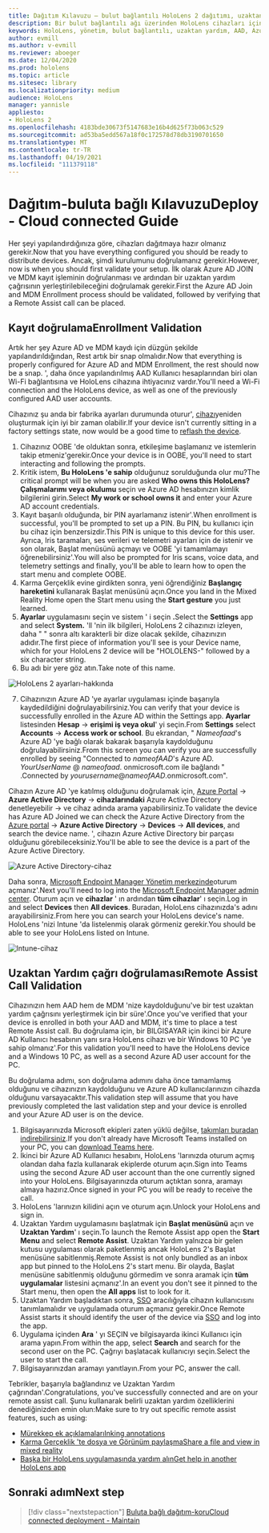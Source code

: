 ```yaml
---
title: Dağıtım Kılavuzu – bulut bağlantılı HoloLens 2 dağıtımı, uzaktan yardım dağıtımı ile ölçeklendirerek
description: Bir bulut bağlantılı ağı üzerinden HoloLens cihazları için kaydı ve uzaktan yardımı doğrulamayı öğrenin.
keywords: HoloLens, yönetim, bulut bağlantılı, uzaktan yardım, AAD, Azure AD, MDM, mobil cihaz yönetimi
author: evmill
ms.author: v-evmill
ms.reviewer: aboeger
ms.date: 12/04/2020
ms.prod: hololens
ms.topic: article
ms.sitesec: library
ms.localizationpriority: medium
audience: HoloLens
manager: yannisle
appliesto:
- HoloLens 2
ms.openlocfilehash: 4183bde30673f5147683e16b4d625f73b063c529
ms.sourcegitcommit: ad53ba5edd567a18f0c172578d78db3190701650
ms.translationtype: MT
ms.contentlocale: tr-TR
ms.lasthandoff: 04/19/2021
ms.locfileid: "111379118"
---
```

# <a name="deploy---cloud-connected-guide"></a><span data-ttu-id="a8acb-104">Dağıtım-buluta bağlı Kılavuzu</span><span class="sxs-lookup"><span data-stu-id="a8acb-104">Deploy - Cloud connected Guide</span></span>

<span data-ttu-id="a8acb-105">Her şeyi yapılandırdığınıza göre, cihazları dağıtmaya hazır olmanız gerekir.</span><span class="sxs-lookup"><span data-stu-id="a8acb-105">Now that you have everything configured you should be ready to distribute devices.</span></span> <span data-ttu-id="a8acb-106">Ancak, şimdi kurulumunu doğrulamanız gerekir.</span><span class="sxs-lookup"><span data-stu-id="a8acb-106">However, now is when you should first validate your setup.</span></span> <span data-ttu-id="a8acb-107">İlk olarak Azure AD JOIN ve MDM kayıt işleminin doğrulanması ve ardından bir uzaktan yardım çağrısının yerleştirilebileceğini doğrulamak gerekir.</span><span class="sxs-lookup"><span data-stu-id="a8acb-107">First the Azure AD Join and MDM Enrollment process should be validated, followed by verifying that a Remote Assist call can be placed.</span></span>

## <a name="enrollment-validation"></a><span data-ttu-id="a8acb-108">Kayıt doğrulama</span><span class="sxs-lookup"><span data-stu-id="a8acb-108">Enrollment Validation</span></span>

<span data-ttu-id="a8acb-109">Artık her şey Azure AD ve MDM kaydı için düzgün şekilde yapılandırıldığından, Rest artık bir snap olmalıdır.</span><span class="sxs-lookup"><span data-stu-id="a8acb-109">Now that everything is properly configured for Azure AD and MDM Enrollment, the rest should now be a snap.</span></span> <span data-ttu-id="a8acb-110">&#39;, daha önce yapılandırılmış AAD Kullanıcı hesaplarından biri olan Wi-Fi bağlantısına ve HoloLens cihazına ihtiyacınız vardır.</span><span class="sxs-lookup"><span data-stu-id="a8acb-110">You&#39;ll need a Wi-Fi connection and the HoloLens device, as well as one of the previously configured AAD user accounts.</span></span>

<span data-ttu-id="a8acb-111">Cihazınız şu anda bir fabrika ayarları durumunda oturur&#39;, [cihazı](https://docs.microsoft.com/hololens/hololens-recovery#clean-reflash-the-device)yeniden oluşturmak için iyi bir zaman olabilir.</span><span class="sxs-lookup"><span data-stu-id="a8acb-111">If your device isn&#39;t currently sitting in a factory settings state, now would be a good time to [reflash the device](https://docs.microsoft.com/hololens/hololens-recovery#clean-reflash-the-device).</span></span>

1. <span data-ttu-id="a8acb-112">Cihazınız OOBE 'de olduktan sonra, etkileşime başlamanız ve istemlerin takip etmeniz&#39;gerekir.</span><span class="sxs-lookup"><span data-stu-id="a8acb-112">Once your device is in OOBE, you&#39;ll need to start interacting and following the prompts.</span></span> 
1. <span data-ttu-id="a8acb-113">Kritik istem, **Bu HoloLens 'e sahip** olduğunuz sorulduğunda olur mu?</span><span class="sxs-lookup"><span data-stu-id="a8acb-113">The critical prompt will be when you are asked **Who owns this HoloLens?**</span></span> <span data-ttu-id="a8acb-114">**Çalışmalarımı veya okulumu** seçin ve Azure AD hesabınızın kimlik bilgilerini girin.</span><span class="sxs-lookup"><span data-stu-id="a8acb-114">Select **My work or school owns it** and enter your Azure AD account credentials.</span></span>
1. <span data-ttu-id="a8acb-115">Kayıt başarılı olduğunda, bir PIN ayarlamanız istenir&#39;.</span><span class="sxs-lookup"><span data-stu-id="a8acb-115">When enrollment is successful, you&#39;ll be prompted to set up a PIN.</span></span> <span data-ttu-id="a8acb-116">Bu PIN, bu kullanıcı için bu cihaz için benzersizdir.</span><span class="sxs-lookup"><span data-stu-id="a8acb-116">This PIN is unique to this device for this user.</span></span> <span data-ttu-id="a8acb-117">Ayrıca, Iris taramaları, ses verileri ve telemetri ayarları için de istenir ve son olarak, Başlat menüsünü açmayı ve OOBE 'yi tamamlamayı öğrenebilirsiniz&#39;.</span><span class="sxs-lookup"><span data-stu-id="a8acb-117">You will also be prompted for Iris scans, voice data, and telemetry settings and finally, you&#39;ll be able to learn how to open the start menu and complete OOBE.</span></span>
1. <span data-ttu-id="a8acb-118">Karma Gerçeklik evine girdikten sonra, yeni öğrendiğiniz **Başlangıç hareketini** kullanarak Başlat menüsünü açın.</span><span class="sxs-lookup"><span data-stu-id="a8acb-118">Once you land in the Mixed Reality Home open the Start menu using the **Start gesture** you just learned.</span></span>
1. <span data-ttu-id="a8acb-119">**Ayarlar** uygulamasını seçin ve sistem ' i seçin **.**</span><span class="sxs-lookup"><span data-stu-id="a8acb-119">Select the **Settings** app and select **System.**</span></span> <span data-ttu-id="a8acb-120">&#39;ll 'nin ilk bilgileri, HoloLens 2 cihazınızı izleyen, daha &quot; &quot; sonra altı karakterli bir dize olacak şekilde, cihazınızın adıdır.</span><span class="sxs-lookup"><span data-stu-id="a8acb-120">The first piece of information you&#39;ll see is your Device name, which for your HoloLens 2 device will be &quot;HOLOLENS-&quot; followed by a six character string.</span></span>
1. <span data-ttu-id="a8acb-121">Bu adı bir yere göz atın.</span><span class="sxs-lookup"><span data-stu-id="a8acb-121">Take note of this name.</span></span>

![HoloLens 2 ayarları-hakkında](./images/hololens2-settings-about.jpg)

7. <span data-ttu-id="a8acb-123">Cihazınızın Azure AD 'ye ayarlar uygulaması içinde başarıyla kaydedildiğini doğrulayabilirsiniz.</span><span class="sxs-lookup"><span data-stu-id="a8acb-123">You can verify that your device is successfully enrolled in the Azure AD within the Settings app.</span></span> <span data-ttu-id="a8acb-124">**Ayarlar** listesinden **Hesap**  ->  **erişimi iş veya okul**' yi seçin.</span><span class="sxs-lookup"><span data-stu-id="a8acb-124">From **Settings** select **Accounts** -> **Access work or school**.</span></span> <span data-ttu-id="a8acb-125">Bu ekrandan, &quot; _Nameofaad_&#39;s Azure AD 'ye bağlı olarak bakarak başarıyla kaydolduğunu doğrulayabilirsiniz.</span><span class="sxs-lookup"><span data-stu-id="a8acb-125">From this screen you can verify you are successfully enrolled by seeing &quot;Connected to _nameofAAD_&#39;s Azure AD.</span></span> <span data-ttu-id="a8acb-126">_YourUserName_ @ _nameofaad_. onmicrosoft.com ile bağlandı &quot; .</span><span class="sxs-lookup"><span data-stu-id="a8acb-126">Connected by _yourusername_@_nameofAAD_.onmicrosoft.com&quot;.</span></span>


<span data-ttu-id="a8acb-127">Cihazın Azure AD 'ye katılmış olduğunu doğrulamak için, [Azure Portal](https://portal.azure.com/#home)  ->  **Azure Active Directory**  ->  **cihazlarındaki** Azure Active Directory denetleyebilir  ->  ve cihaz adında arama yapabilirsiniz.</span><span class="sxs-lookup"><span data-stu-id="a8acb-127">To validate the device has Azure AD Joined we can check the Azure Active Directory from the [Azure portal](https://portal.azure.com/#home) -> **Azure Active Directory** -> **Devices** -> **All devices**, and search the device name.</span></span> <span data-ttu-id="a8acb-128">&#39;, cihazın Azure Active Directory bir parçası olduğunu görebileceksiniz.</span><span class="sxs-lookup"><span data-stu-id="a8acb-128">You&#39;ll be able to see the device is a part of the Azure Active Directory.</span></span>


![Azure Active Directory-cihaz](./images/aad-enrollment.png)

<span data-ttu-id="a8acb-130">Daha sonra, [Microsoft Endpoint Manager Yönetim merkezinde](https://endpoint.microsoft.com/#home)oturum açmanız&#39;.</span><span class="sxs-lookup"><span data-stu-id="a8acb-130">Next you&#39;ll need to log into the [Microsoft Endpoint Manager admin center](https://endpoint.microsoft.com/#home).</span></span> <span data-ttu-id="a8acb-131">Oturum açın ve **cihazlar** ' ın ardından **tüm cihazlar**' ı seçin.</span><span class="sxs-lookup"><span data-stu-id="a8acb-131">Log in and select **Devices** then **All devices**.</span></span> <span data-ttu-id="a8acb-132">Buradan, HoloLens cihazınızda&#39;s adını arayabilirsiniz.</span><span class="sxs-lookup"><span data-stu-id="a8acb-132">From here you can search your HoloLens device&#39;s name.</span></span> <span data-ttu-id="a8acb-133">HoloLens 'nizi Intune 'da listelenmiş olarak görmeniz gerekir.</span><span class="sxs-lookup"><span data-stu-id="a8acb-133">You should be able to see your HoloLens listed on Intune.</span></span>

![Intune-cihaz](./images/endpoint-all-devices-enrolled.png)

## <a name="remote-assist-call-validation"></a><span data-ttu-id="a8acb-135">Uzaktan Yardım çağrı doğrulaması</span><span class="sxs-lookup"><span data-stu-id="a8acb-135">Remote Assist Call Validation</span></span>

<span data-ttu-id="a8acb-136">Cihazınızın hem AAD hem de MDM 'nize kaydolduğunu&#39;ve bir test uzaktan yardım çağrısını yerleştirmek için bir süre&#39;.</span><span class="sxs-lookup"><span data-stu-id="a8acb-136">Once you&#39;ve verified that your device is enrolled in both your AAD and MDM, it&#39;s time to place a test Remote Assist call.</span></span> <span data-ttu-id="a8acb-137">Bu doğrulama için, bir BILGISAYAR için ikinci bir Azure AD Kullanıcı hesabının yanı sıra HoloLens cihazı ve bir Windows 10 PC 'ye sahip olmanız&#39;.</span><span class="sxs-lookup"><span data-stu-id="a8acb-137">For this validation you&#39;ll need to have the HoloLens device and a Windows 10 PC, as well as a second Azure AD user account for the PC.</span></span>

<span data-ttu-id="a8acb-138">Bu doğrulama adımı, son doğrulama adımını daha önce tamamlamış olduğunu ve cihazınızın kaydolduğunu ve Azure AD kullanıcılarınızın cihazda olduğunu varsayacaktır.</span><span class="sxs-lookup"><span data-stu-id="a8acb-138">This validation step will assume that you have previously completed the last validation step and your device is enrolled and your Azure AD user is on the device.</span></span>


1. <span data-ttu-id="a8acb-139">Bilgisayarınızda Microsoft ekipleri zaten yüklü değilse, [takımları buradan indirebilirsiniz](https://www.microsoft.com/microsoft-365/microsoft-teams/download-app).</span><span class="sxs-lookup"><span data-stu-id="a8acb-139">If you don't already have Microsoft Teams installed on your PC, you can [download Teams here](https://www.microsoft.com/microsoft-365/microsoft-teams/download-app).</span></span>
2. <span data-ttu-id="a8acb-140">İkinci bir Azure AD Kullanıcı hesabını, HoloLens 'larınızda oturum açmış olandan daha fazla kullanarak ekiplerde oturum açın.</span><span class="sxs-lookup"><span data-stu-id="a8acb-140">Sign into Teams using the second  Azure AD user account than the one currently signed into your HoloLens.</span></span> <span data-ttu-id="a8acb-141">Bilgisayarınızda oturum açtıktan sonra, aramayı almaya hazırız.</span><span class="sxs-lookup"><span data-stu-id="a8acb-141">Once signed in your PC you will be ready to receive the call.</span></span>
3. <span data-ttu-id="a8acb-142">HoloLens 'larınızın kilidini açın ve oturum açın.</span><span class="sxs-lookup"><span data-stu-id="a8acb-142">Unlock your HoloLens and sign in.</span></span>
4. <span data-ttu-id="a8acb-143">Uzaktan Yardım uygulamasını başlatmak için **Başlat menüsünü** açın ve **Uzaktan Yardım**' ı seçin.</span><span class="sxs-lookup"><span data-stu-id="a8acb-143">To launch the Remote Assist app open the **Start Menu** and select **Remote Assist**.</span></span> <span data-ttu-id="a8acb-144">Uzaktan Yardım yalnızca bir gelen kutusu uygulaması olarak paketlenmiş ancak HoloLens 2&#39;s Başlat menüsüne sabitlenmiş.</span><span class="sxs-lookup"><span data-stu-id="a8acb-144">Remote Assist is not only bundled as an inbox app but pinned to the HoloLens 2&#39;s start menu.</span></span> <span data-ttu-id="a8acb-145">Bir olayda, Başlat menüsüne sabitlenmiş olduğunu görmedim ve sonra aramak için **tüm uygulamalar** listesini açmanız&#39;.</span><span class="sxs-lookup"><span data-stu-id="a8acb-145">In an event you don&#39;t see it pinned to the Start menu, then open the **All apps** list to look for it.</span></span>
5. <span data-ttu-id="a8acb-146">Uzaktan Yardım başladıktan sonra, [SSO](https://docs.microsoft.com/azure/active-directory/manage-apps/what-is-single-sign-on) aracılığıyla cihazın kullanıcısını tanımlamalıdır ve uygulamada oturum açmanız gerekir.</span><span class="sxs-lookup"><span data-stu-id="a8acb-146">Once Remote Assist starts it should identify the user of the device via [SSO](https://docs.microsoft.com/azure/active-directory/manage-apps/what-is-single-sign-on) and log into the app.</span></span>
6. <span data-ttu-id="a8acb-147">Uygulama içinden **Ara** ' yı SEÇIN ve bilgisayarda ikinci Kullanıcı için arama yapın.</span><span class="sxs-lookup"><span data-stu-id="a8acb-147">From within the app, select **Search** and search for the second user on the PC.</span></span> <span data-ttu-id="a8acb-148">Çağrıyı başlatacak kullanıcıyı seçin.</span><span class="sxs-lookup"><span data-stu-id="a8acb-148">Select the user to start the call.</span></span>
7. <span data-ttu-id="a8acb-149">Bilgisayarınızdan aramayı yanıtlayın.</span><span class="sxs-lookup"><span data-stu-id="a8acb-149">From your PC, answer the call.</span></span>

<span data-ttu-id="a8acb-150">Tebrikler, başarıyla bağlandınız ve Uzaktan Yardım çağrından&#39;.</span><span class="sxs-lookup"><span data-stu-id="a8acb-150">Congratulations, you&#39;ve successfully connected and are on your remote assist call.</span></span> <span data-ttu-id="a8acb-151">Şunu kullanarak belirli uzaktan yardım özelliklerini denediğinizden emin olun:</span><span class="sxs-lookup"><span data-stu-id="a8acb-151">Make sure to try out specific remote assist features, such as using:</span></span>

- [<span data-ttu-id="a8acb-152">Mürekkep ek açıklamaları</span><span class="sxs-lookup"><span data-stu-id="a8acb-152">Inking annotations</span></span>](https://docs.microsoft.com/dynamics365/mixed-reality/remote-assist/add-annotations-hololens)
- [<span data-ttu-id="a8acb-153">Karma Gerçeklik 'te dosya ve Görünüm paylaşma</span><span class="sxs-lookup"><span data-stu-id="a8acb-153">Share a file and view in mixed reality</span></span>](https://docs.microsoft.com/dynamics365/mixed-reality/remote-assist/display-save-files)
- [<span data-ttu-id="a8acb-154">Başka bir HoloLens uygulamasında yardım alın</span><span class="sxs-lookup"><span data-stu-id="a8acb-154">Get help in another HoloLens app</span></span>](https://docs.microsoft.com/dynamics365/mixed-reality/remote-assist/get-help-hololens-app-hololens)

## <a name="next-step"></a><span data-ttu-id="a8acb-155">Sonraki adım</span><span class="sxs-lookup"><span data-stu-id="a8acb-155">Next step</span></span>

> [!div class="nextstepaction"]
> [<span data-ttu-id="a8acb-156">Buluta bağlı dağıtım-koru</span><span class="sxs-lookup"><span data-stu-id="a8acb-156">Cloud connected deployment - Maintain</span></span>](hololens2-cloud-connected-maintain.md)